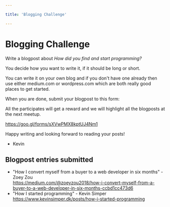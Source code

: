 ```yaml
---

title: 'Blogging Challenge'

---
```


# Blogging Challenge

Write a blogpost about _How did you find and start programming?_

You decide how you want to write it, if it should be long or short.

You can write it on your own blog and if you don't have one already then use
either medium.com or wordpress.com which are both really good places to get
started.

When you are done, submit your blogpost to this form:

All the participates will get a reward and we will highlight all the blogposts
at the next meetup.

https://goo.gl/forms/sXVwPMX8kptUJ4Nm1

Happy writing and looking forward to reading your posts!

- Kevin

## Blogpost entries submitted

-  "How I convert myself from a buyer to a web developer in six months" - Zoey Zou <br/> https://medium.com/@zoeyzou2018/how-i-convert-myself-from-a-buyer-to-a-web-developer-in-six-months-ccbd1cc473d6
- "How I started programming" - Kevin Simper <br/> https://www.kevinsimper.dk/posts/how-i-started-programming
